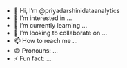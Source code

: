 - 👋 Hi, I’m @priyadarshinidataanalytics
- 👀 I’m interested in ...
- 🌱 I’m currently learning ...
- 💞️ I’m looking to collaborate on ...
- 📫 How to reach me ...
- 😄 Pronouns: ...
- ⚡ Fun fact: ...

<!---
priyadarshinidataanalytics/priyadarshinidataanalytics is a ✨ special ✨ repository because its `README.md` (this file) appears on your GitHub profile.
You can click the Preview link to take a look at your changes.
--->
